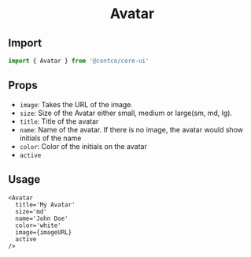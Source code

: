 <h1 align="center">Avatar</h1>

## Import

```ts
import { Avatar } from '@contco/core-ui'
```

## Props

- `image`: Takes the URL of the image.
- `size`: Size of the Avatar either small, medium or large(sm, md, lg).
- `title`: Title of the avatar
- `name`: Name of the avatar. If there is no image, the avatar would show initials of the name
- `color`: Color of the initials on the avatar
- `active`

## Usage

```tsx
<Avatar
  title='My Avatar'
  size='md'
  name='John Doe'
  color='white'
  image={imageURL}
  active
/>
```
